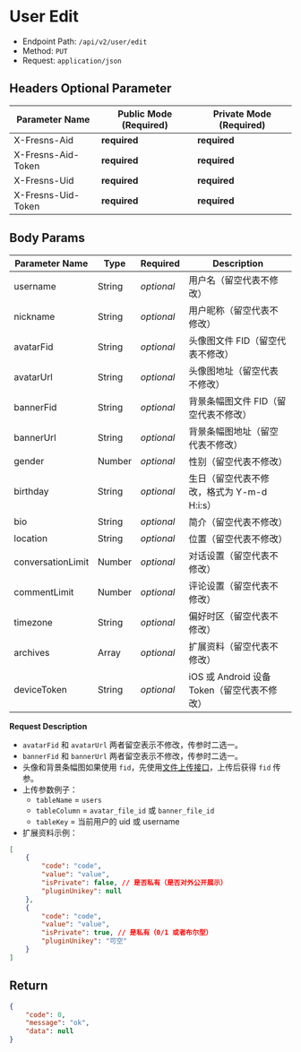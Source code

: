 # User Edit

- Endpoint Path: `/api/v2/user/edit`
- Method: `PUT`
- Request: `application/json`

## Headers Optional Parameter

| Parameter Name | Public Mode (Required) | Private Mode (Required) |
| --- | --- | --- |
| X-Fresns-Aid | **required** | **required** |
| X-Fresns-Aid-Token | **required** | **required** |
| X-Fresns-Uid | **required** | **required** |
| X-Fresns-Uid-Token | **required** | **required** |

## Body Params

| Parameter Name | Type | Required | Description |
| --- | --- | --- | --- |
| username | String | *optional* | 用户名（留空代表不修改） |
| nickname | String | *optional* | 用户昵称（留空代表不修改） |
| avatarFid | String | *optional* | 头像图文件 FID（留空代表不修改） |
| avatarUrl | String | *optional* | 头像图地址（留空代表不修改） |
| bannerFid | String | *optional* | 背景条幅图文件 FID（留空代表不修改） |
| bannerUrl | String | *optional* | 背景条幅图地址（留空代表不修改） |
| gender | Number | *optional* | 性别（留空代表不修改） |
| birthday | String | *optional* | 生日（留空代表不修改，格式为 Y-m-d H:i:s） |
| bio | String | *optional* | 简介（留空代表不修改） |
| location | String | *optional* | 位置（留空代表不修改） |
| conversationLimit | Number | *optional* | 对话设置（留空代表不修改） |
| commentLimit | Number | *optional* | 评论设置（留空代表不修改） |
| timezone | String | *optional* | 偏好时区（留空代表不修改） |
| archives | Array | *optional* | 扩展资料（留空代表不修改） |
| deviceToken | String | *optional* | iOS 或 Android 设备 Token（留空代表不修改） |

**Request Description**

- `avatarFid` 和 `avatarUrl` 两者留空表示不修改，传参时二选一。
- `bannerFid` 和 `bannerUrl` 两者留空表示不修改，传参时二选一。
- 头像和背景条幅图如果使用 `fid`，先使用[文件上传接口](../common/upload-file.md)，上传后获得 `fid` 传参。
- 上传参数例子：
    - `tableName` = `users`
    - `tableColumn` = `avatar_file_id` 或 `banner_file_id`
    - `tableKey` = 当前用户的 uid 或 username
- 扩展资料示例：

```json
[
    {
        "code": "code",
        "value": "value",
        "isPrivate": false, // 是否私有（是否对外公开展示）
        "pluginUnikey": null
    },
    {
        "code": "code",
        "value": "value",
        "isPrivate": true, // 是私有（0/1 或者布尔型）
        "pluginUnikey": "可空"
    }
]
```

## Return

```json
{
    "code": 0,
    "message": "ok",
    "data": null
}
```
